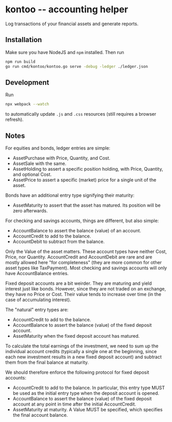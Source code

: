 # kontoo -- accounting helper

Log transactions of your financial assets and generate reports.

## Installation

Make sure you have NodeJS and `npm` installed. Then run

```bash
npm run build
go run cmd/kontoo/kontoo.go serve -debug -ledger ./ledger.json
```

## Development

Run

```bash
npx webpack --watch
```

to automatically update `.js` and `.css` resources (still requires
a browser refresh).

## Notes

For equities and bonds, ledger entries are simple:

* AssetPurchase with Price, Quantity, and Cost.
* AssetSale with the same.
* AssetHolding to assert a specific position holding, with Price, Quantity, and optional Cost.
* AssetPrice to assert a specific (market) price for a single unit of the asset.

Bonds have an additional entry type signifying their maturity:

* AssetMaturity to assert that the asset has matured. Its position will be zero afterwards.

For checking and savings accounts, things are different, but also simple:

* AccountBalance to assert the balance (value) of an account.
* AccountCredit to add to the balance.
* AccountDebit to subtract from the balance.

Only the Value of the asset matters. These account types have neither Cost, Price, nor Quantity.
AccountCredit and AccountDebit are rare and are mostly allowed here "for completeness"
(they are more common for other asset types like TaxPayment).
Most checking and savings accounts will only have AccountBalance entries.

Fixed deposit accounts are a bit weirder. They are maturing and yield interest just like
bonds. However, since they are not traded on an exchange, they have no Price or Cost.
Their value tends to increase over time (in the case of accumulating interest).

The "natural" entry types are:

* AccountCredit to add to the balance.
* AccountBalance to assert the balance (value) of the fixed deposit account.
* AssetMaturity when the fixed deposit account has matured.

To calculate the total earnings of the investment, we need to sum up the individual
account credits (typically a single one at the beginning, since each new investment
results in a new fixed deposit account) and subtract them from the final balance at
maturity.

We should therefore enforce the following protocol for fixed deposit accounts:

* AccountCredit to add to the balance. In particular, this entry type MUST be used
  as the initial entry type when the deposit account is opened.
* AccountBalance to assert the balance (value) of the fixed deposit account at any
  point in time after the initial AccountCredit.
* AssetMaturity at maturity. A Value MUST be specified, which specifies the final
  account balance.
